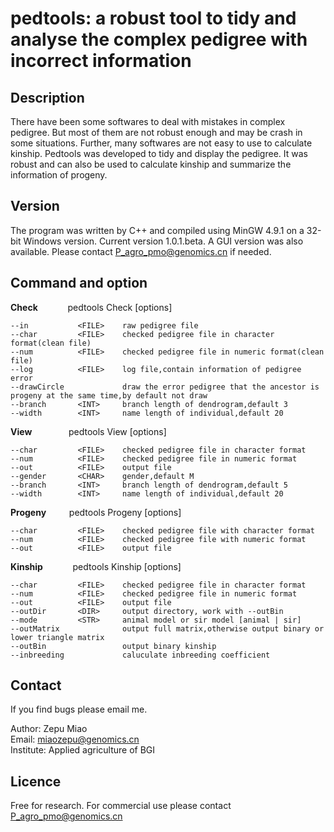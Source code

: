 
# pedtools: a robust tool to tidy and analyse the complex pedigree with incorrect information

## Description

There have been some softwares to deal with mistakes in complex pedigree. But most of them are not robust enough and may be crash in some situations. Further, many softwares are not easy to use to calculate kinship. Pedtools was developed to tidy and display the pedigree. It was robust and can also be used to calculate kinship and summarize the information of progeny.  

## Version

The program was written by C++ and compiled using MinGW 4.9.1 on a 32-bit Windows version. Current version 1.0.1.beta. A GUI version was also available. Please contact P_agro_pmo@genomics.cn if needed.

## Command and option

**Check**   &ensp; &ensp; &ensp; &ensp; pedtools Check [options]

    --in           <FILE>    raw pedigree file
    --char         <FILE>    checked pedigree file in character format(clean file)
    --num          <FILE>    checked pedigree file in numeric format(clean file)
    --log          <FILE>    log file,contain information of pedigree error
    --drawCircle             draw the error pedigree that the ancestor is progeny at the same time,by default not draw
    --branch       <INT>     branch length of dendrogram,default 3
    --width        <INT>     name length of individual,default 20


**View** &ensp; &ensp; &ensp; &ensp; &ensp; pedtools View [options]
	
    --char         <FILE>    checked pedigree file in character format
    --num          <FILE>    checked pedigree file in numeric format
    --out          <FILE>    output file
    --gender       <CHAR>    gender,default M
    --branch       <INT>     branch length of dendrogram,default 5
    --width        <INT>     name length of individual,default 20


**Progeny** &ensp; &ensp; &ensp; pedtools Progeny [options]
 
    --char         <FILE>    checked pedigree file with character format
    --num          <FILE>    checked pedigree file with numeric format
    --out          <FILE>    output file

**Kinship** &ensp; &ensp; &ensp; &ensp; pedtools Kinship [options]

    --char         <FILE>    checked pedigree file in character format
    --num          <FILE>    checked pedigree file in numeric format
    --out          <FILE>    output file
    --outDir       <DIR>     output directory, work with --outBin
    --mode         <STR>     animal model or sir model [animal | sir]
    --outMatrix              output full matrix,otherwise output binary or lower triangle matrix
    --outBin                 output binary kinship
    --inbreeding             caluculate inbreeding coefficient


## Contact

If you find bugs please email me.

Author: Zepu Miao  
Email:  miaozepu@genomics.cn  
Institute: Applied agriculture of BGI  


## Licence

Free for research. For commercial use please contact P_agro_pmo@genomics.cn
